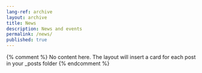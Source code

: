 ```yaml
---
lang-ref: archive
layout: archive
title: News
description: News and events
permalink: /news/
published: true
---
```

{% comment %}
  No content here. The layout will insert a card for each post in your _posts folder
{% endcomment %}